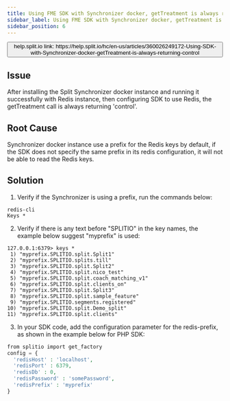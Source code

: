```yaml
---
title: Using FME SDK with Synchronizer docker, getTreatment is always returning 'control'
sidebar_label: Using FME SDK with Synchronizer docker, getTreatment is always returning 'control'
sidebar_position: 6
---
```


<p>
  <button style={{borderRadius:'8px', border:'1px', fontFamily:'Courier New', fontWeight:'800', textAlign:'left'}}> help.split.io link: https://help.split.io/hc/en-us/articles/360026249172-Using-SDK-with-Synchronizer-docker-getTreatment-is-always-returning-control </button>
</p>

## Issue

After installing the Split Synchronizer docker instance and running it successfully with Redis instance, then configuring SDK to use Redis, the getTreatment call is always returning 'control'.

## Root Cause

Synchronizer docker instance use a prefix for the Redis keys by default, if the SDK does not specify the same prefix in its redis configuration, it will not be able to read the Redis keys.

## Solution

1. Verify if the Synchronizer is using a prefix, run the commands below:
```
redis-cli
Keys *
```

2. Verify if there is any text before "SPLITIO" in the key names, the example below suggest "myprefix" is used:
```
127.0.0.1:6379> keys *
 1) "myprefix.SPLITIO.split.Split1"
 2) "myprefix.SPLITIO.splits.till"
 3) "myprefix.SPLITIO.split.Split2"
 4) "myprefix.SPLITIO.split.nico_test"
 5) "myprefix.SPLITIO.split.coach_matching_v1"
 6) "myprefix.SPLITIO.split.clients_on"
 7) "myprefix.SPLITIO.split.Split3"
 8) "myprefix.SPLITIO.split.sample_feature"
 9) "myprefix.SPLITIO.segments.registered"
10) "myprefix.SPLITIO.split.Demo_split"
11) "myprefix.SPLITIO.split.clients"
```

3. In your SDK code, add the configuration parameter for the redis-prefix, as shown in the example below for PHP SDK:
```php
from splitio import get_factory
config = {
  'redisHost' : 'localhost', 
  'redisPort' : 6379, 
  'redisDb' : 0, 
  'redisPassword' : 'somePassword',
  'redisPrefix' : 'myprefix'
}
```